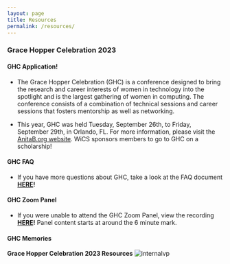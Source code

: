 ```yaml
---
layout: page
title: Resources
permalink: /resources/
---
```

### Grace Hopper Celebration 2023
#### GHC Application!

- The Grace Hopper Celebration (GHC) is a conference designed to bring the research and career interests of women in technology into the spotlight and is the largest gathering of women in computing. The conference consists of a combination of technical sessions and career sessions that fosters mentorship as well as networking. 

- This year, GHC was held Tuesday, September 26th, to Friday, September 29th, in Orlando, FL. For more information, please visit the [AnitaB.org website](https://ghc.anitab.org/). WiCS sponsors members to go to GHC on a scholarship!



#### GHC FAQ

- If you have more questions about GHC, take a look at the FAQ document **[HERE](https://docs.google.com/document/d/1ffBfKiZRechLM7BKk7BLEN716L6DTOvKGBE7l4zswmU/edit)!**

#### GHC Zoom Panel

- If you were unable to attend the GHC Zoom Panel, view the recording **[HERE](https://drive.google.com/open?id=1M2t8wtYsM3W1l9eKdHDsu95HJ32WDJ5u)!** Panel content starts at around the 6 minute mark.

#### GHC Memories

<div class="row">
  <div class="column">  
    <strong>Grace Hopper Celebration 2023 Resources</strong>
    <img src="../images/GHC1.jpeg" alt='internalvp' class='links'/>
  </div>
</div>